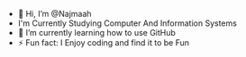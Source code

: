 - 👋 Hi, I’m @Najmaah
-  I'm Currently Studying Computer And Information Systems
- 🌱 I’m currently learning how to use GitHub
- ⚡ Fun fact: I Enjoy coding and find it to be Fun

<!---
Najmaah/Najmaah is a ✨ special ✨ repository because its `README.md` (this file) appears on your GitHub profile.
You can click the Preview link to take a look at your changes.
--->
